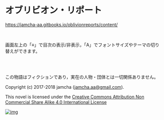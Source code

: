 # オブリビオン・リポート

<https://jamcha-aa.gitbooks.io/oblivionreports/content/>  

<br>  

画面左上の「≡」で目次の表示/非表示，「A」でフォントサイズやテーマの切り替えができます。  

<br>  
<br>  

この物語はフィクションであり，実在の人物・団体とは一切関係ありません。  

Copyright (c) 2017-2018 jamcha (jamcha.aa@gmail.com).  

This novel is licensed under the [Creative Commons Attribution Non Commercial Share Alike 4.0 International License](http://creativecommons.org/licenses/by-nc-sa/4.0/deed)  

[![img](http://i.creativecommons.org/l/by-nc-sa/4.0/88x31.png)](http://creativecommons.org/licenses/by-nc-sa/4.0/deed)